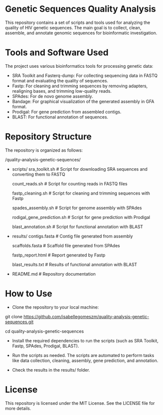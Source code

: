 # Genetic Sequences Quality Analysis

This repository contains a set of scripts and tools used for analyzing the quality of HIV genetic sequences. The main goal is to collect, clean, assemble, and annotate genomic sequences for bioinformatic investigation.



# Tools and Software Used

The project uses various bioinformatics tools for processing genetic data:

- SRA Toolkit and Fasterq-dump: For collecting sequencing data in FASTQ format and evaluating the quality of sequences.
- Fastp: For cleaning and trimming sequences by removing adapters, realigning bases, and trimming low-quality reads.
- SPAdes: For de novo genome assembly.
- Bandage: For graphical visualization of the generated assembly in GFA format.
- Prodigal: For gene prediction from assembled contigs.
- BLAST: For functional annotation of sequences.

  

# Repository Structure

The repository is organized as follows:

/quality-analysis-genetic-sequences/

- scripts/
  sra_toolkit.sh        # Script for downloading SRA sequences and converting them to FASTQ

  count_reads.sh         # Script for counting reads in FASTQ files

  fastp_cleaning.sh      # Script for cleaning and trimming sequences with Fastp

  spades_assembly.sh     # Script for genome assembly with SPAdes

  rodigal_gene_prediction.sh  # Script for gene prediction with Prodigal

  blast_annotation.sh    # Script for functional annotation with BLAST
  

- results/
  contigs.fasta          # Contig file generated from assembly

  scaffolds.fasta        # Scaffold file generated from SPAdes

  fastp_report.html      # Report generated by Fastp

  blast_results.txt      # Results of functional annotation with BLAST

- README.md                  # Repository documentation



# How to Use

- Clone the repository to your local machine:

git clone https://github.com/isabellegomeszm/quality-analysis-genetic-sequences.git

cd quality-analysis-genetic-sequences

- Install the required dependencies to run the scripts (such as SRA Toolkit, Fastp, SPAdes, Prodigal, BLAST).

- Run the scripts as needed. The scripts are automated to perform tasks like data collection, cleaning, assembly, gene prediction, and annotation.

- Check the results in the results/ folder.



# License
This repository is licensed under the MIT License. See the LICENSE file for more details.
